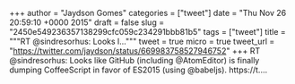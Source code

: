 
+++
author = "Jaydson Gomes"
categories = ["tweet"]
date = "Thu Nov 26 20:59:10 +0000 2015"
draft = false
slug = "2450e549236357138299cfc059c234291bbb81b5"
tags = ["tweet"]
title = """RT @sindresorhus: Looks l..."""
tweet = true
micro = true
tweet_url = "https://twitter.com/jaydson/status/669983758527946752"
+++
RT @sindresorhus: Looks like GitHub (including @AtomEditor) is finally dumping CoffeeScript in favor of ES2015 (using @babeljs). https://t.…

